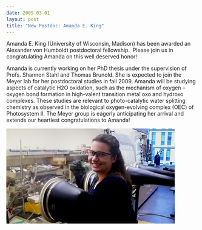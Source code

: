 ```yaml
---
date: 2009-03-01
layout: post
title: "New Postdoc: Amanda E. King"
---
```


Amanda E. King (University of Wisconsin, Madison) has been awarded an Alexander von Humboldt postdoctoral fellowship. 
Please join us in congratulating Amanda on this well deserved honor!

Amanda is currently working on her PhD thesis under the supervision of Profs. Shannon Stahl and Thomas Brunold. 
She is expected to join the Meyer lab for her postdoctoral studies in fall 2009. 
Amanda will be studying aspects of catalytic H2O oxidation, such as the  mechanism of oxygen – oxygen bond formation in high-valent transition metal oxo and hydroxo complexes. 
These studies are relevant to photo-catalytic water splitting chemistry as observed in the  biological oxygen-evolving complex (OEC) of Photosystem II. 
The Meyer group is eagerly anticipating her arrival and extends our heartiest congratulations to Amanda!                         

![Amanda](/assets/img/2017/AEKing.JPG)